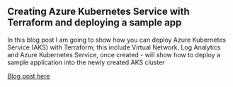 ## Creating Azure Kubernetes Service with Terraform and deploying a sample app

In this blog post I am going to show how you can deploy Azure Kubernetes Service (AKS) with Terraform; this include Virtual Network, Log Analytics and Azure Kubernetes Service, once created - will show how to deploy a sample application into the newly created AKS cluster

[Blog post here](https://thomasthornton.cloud/2021/10/25/creating-azure-kubernetes-service-with-terraform-and-deploying-a-sample-app/)